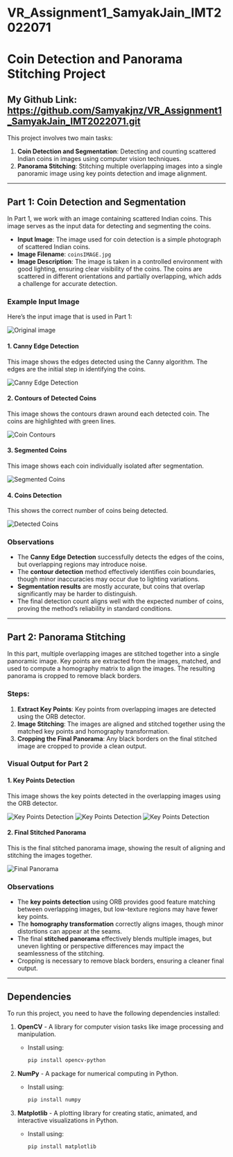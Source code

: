 # VR_Assignment1_SamyakJain_IMT2022071

# Coin Detection and Panorama Stitching Project
## My Github Link: https://github.com/Samyakjnz/VR_Assignment1_SamyakJain_IMT2022071.git

This project involves two main tasks:

1. **Coin Detection and Segmentation**: Detecting and counting scattered Indian coins in images using computer vision techniques.
2. **Panorama Stitching**: Stitching multiple overlapping images into a single panoramic image using key points detection and image alignment.

---
## Part 1: Coin Detection and Segmentation

In Part 1, we work with an image containing scattered Indian coins. This image serves as the input data for detecting and segmenting the coins.

- **Input Image**: The image used for coin detection is a simple photograph of scattered Indian coins.
- **Image Filename**: `coinsIMAGE.jpg`
- **Image Description**: The image is taken in a controlled environment with good lighting, ensuring clear visibility of the coins. The coins are scattered in different orientations and partially overlapping, which adds a challenge for accurate detection.

### Example Input Image
Here’s the input image that is used in Part 1:

![Original image](coinsIMAGE.jpg)

#### 1. Canny Edge Detection
This image shows the edges detected using the Canny algorithm. The edges are the initial step in identifying the coins.

![Canny Edge Detection](canny.png)

#### 2. Contours of Detected Coins
This image shows the contours drawn around each detected coin. The coins are highlighted with green lines.

![Coin Contours](contours.png)

#### 3. Segmented Coins
This image shows each coin individually isolated after segmentation.

![Segmented Coins](segmented_coin_1.jpg)

#### 4. Coins Detection
This shows the correct number of coins being detected.

![Detected Coins](detect'.png)

### **Observations**
- The **Canny Edge Detection** successfully detects the edges of the coins, but overlapping regions may introduce noise.
- The **contour detection** method effectively identifies coin boundaries, though minor inaccuracies may occur due to lighting variations.
- **Segmentation results** are mostly accurate, but coins that overlap significantly may be harder to distinguish.
- The final detection count aligns well with the expected number of coins, proving the method’s reliability in standard conditions.

---

## Part 2: Panorama Stitching

In this part, multiple overlapping images are stitched together into a single panoramic image. Key points are extracted from the images, matched, and used to compute a homography matrix to align the images. The resulting panorama is cropped to remove black borders.

### Steps:
1. **Extract Key Points**: Key points from overlapping images are detected using the ORB detector.
2. **Image Stitching**: The images are aligned and stitched together using the matched key points and homography transformation.
3. **Cropping the Final Panorama**: Any black borders on the final stitched image are cropped to provide a clean output.

### Visual Output for Part 2

#### 1. Key Points Detection
This image shows the key points detected in the overlapping images using the ORB detector.

![Key Points Detection](key1.png)
![Key Points Detection](key2.png)
![Key Points Detection](key3.png)

#### 2. Final Stitched Panorama
This is the final stitched panorama image, showing the result of aligning and stitching the images together.

![Final Panorama](cropped_stitched_panorama.jpg)

### **Observations**
- The **key points detection** using ORB provides good feature matching between overlapping images, but low-texture regions may have fewer key points.
- The **homography transformation** correctly aligns images, though minor distortions can appear at the seams.
- The final **stitched panorama** effectively blends multiple images, but uneven lighting or perspective differences may impact the seamlessness of the stitching.
- Cropping is necessary to remove black borders, ensuring a cleaner final output.

---
## Dependencies

To run this project, you need to have the following dependencies installed:

1. **OpenCV** - A library for computer vision tasks like image processing and manipulation.
   - Install using:
     ```bash
     pip install opencv-python
     ```

2. **NumPy** - A package for numerical computing in Python.
   - Install using:
     ```bash
     pip install numpy
     ```

3. **Matplotlib** - A plotting library for creating static, animated, and interactive visualizations in Python.
   - Install using:
     ```bash
     pip install matplotlib
     ```

